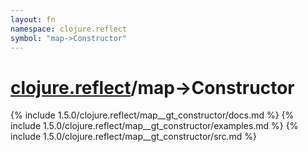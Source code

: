 ```yaml
---
layout: fn
namespace: clojure.reflect
symbol: "map->Constructor"
---
```


# [clojure.reflect](../)/map->Constructor

{% include 1.5.0/clojure.reflect/map__gt_constructor/docs.md %}
{% include 1.5.0/clojure.reflect/map__gt_constructor/examples.md %}
{% include 1.5.0/clojure.reflect/map__gt_constructor/src.md %}

